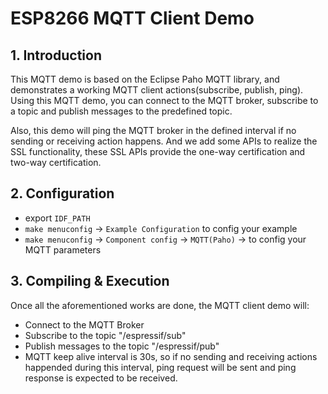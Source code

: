 # ESP8266 MQTT Client Demo

## 1. Introduction

This MQTT demo is based on the Eclipse Paho MQTT library, and demonstrates a working MQTT client actions(subscribe, publish, ping). Using this MQTT demo, you can connect to the MQTT broker, subscribe to a topic and publish messages to the predefined topic.

Also, this demo will ping the MQTT broker in the defined interval if no sending or receiving action happens. And we add some APIs to realize the SSL functionality, these SSL APIs provide the one-way certification and two-way certification.

## 2. Configuration
* export `IDF_PATH`
* `make menuconfig` -> `Example Configuration` to config your example
* `make menuconfig` -> `Component config` -> `MQTT(Paho)` -> to config your MQTT parameters

## 3. Compiling & Execution

Once all the aforementioned works are done, the MQTT client demo will:

* Connect to the MQTT Broker
* Subscribe to the topic "/espressif/sub"
* Publish messages to the topic "/espressif/pub"
* MQTT keep alive interval is 30s, so if no sending and receiving actions happended during this interval, ping request will be sent and ping response is expected to be received.